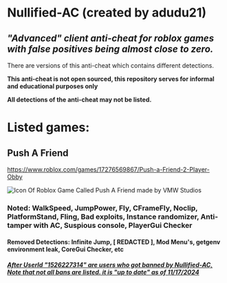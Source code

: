 # Nullified-AC (created by adudu21)
## *"Advanced" client anti-cheat for roblox games with false positives being almost close to zero.*

There are versions of this anti-cheat which contains different detections.

**This anti-cheat is not open sourced, this repository serves for informal and educational purposes only**

**All detections of the anti-cheat may not be listed.**

# Listed games:
## Push A Friend
https://www.roblox.com/games/17276569867/Push-a-Friend-2-Player-Obby

![Icon Of Roblox Game Called Push A Friend made by VMW Studios](https://github.com/user-attachments/assets/a90f6b24-a34e-468c-ac1a-bef334e868b5)

### Noted: WalkSpeed, JumpPower, Fly, CFrameFly, Noclip, PlatformStand, Fling, Bad exploits, Instance randomizer, Anti-tamper with AC, Suspious console, PlayerGui Checker

#### Removed Detections: Infinite Jump, [ REDACTED ], Mod Menu's, getgenv environment leak, CoreGui Checker, etc

##### [After UserId "1526227314" are users who got banned by Nullified-AC, Note that not all bans are listed. it is "up to date" as of 11/17/2024](https://github.com/adudu21isme/exploiterlist/)
